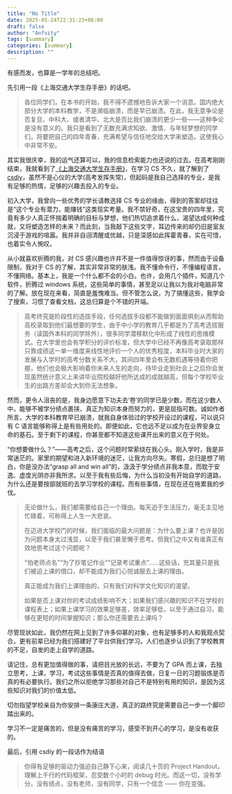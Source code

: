 ```yaml
---
title: "No Title"
date: 2025-05-24T22:31:23+08:00
draft: false
author: "Anfsity"
tags: [summary]
categories: [summary]
description: ""
---
```

有感而发，也算是一学年的总结吧。

先引用一段《上海交通大学生存手册》的话吧。

 > 各位同学们，在本书的开始，我不得不遗憾地告诉大家一个消息。国内绝大部分大学的本科教学，不是濒临崩溃，而是早已崩溃。在此，我无意争论是否复旦、中科大、或者清华、北大是否比我们崩溃的更少一些——这种争论是没有意义的。我只是看到了无数充满求知欲、激情、与年轻梦想的同学们，将要把自己的四年青春，充满希望与信任地交给大学来塑造。这使我心中非常不安。

其实我很庆幸，我的运气还算可以，我的信息检索能力也还说的过去。在高考刚刚结束，我就看到了[《上海交通大学生存手册》](https://survivesjtu.gitbook.io/survivesjtumanual)，在学习 CS 不久，就了解到了 [csdiy](https://csdiy.wiki/)，虽然不是心仪的大学(高考发挥失常)，但起码是我自己选择的专业，是我有足够的热情，足够的兴趣去投入的专业。

初入大学，我曾向一些优秀的学长请教选择 CS 专业的缘由，得到的答案却往往是“这个专业有潜力，能赚钱”这类现实考量。我不禁好奇，在这宝贵的四年里，究竟有多少人真正怀揣着明确的目标与梦想，他们热切追求着什么，渴望达成何种成就，又将塑造怎样的未来？而此刻，当我敲下这些文字，耳边传来的却仍旧是室友沉浸于游戏的喧嚣。我并非自诩清醒或优越，只是深感如此挥霍青春，实在可惜，也着实令人惋叹。

从小就喜欢折腾的我，对 CS 感兴趣也许并不是一件值得惊讶的事，然而由于设备限制，我对于 CS 的了解，其实非常非常的肤浅。我不懂命令行，不懂编程语言，不懂网络。基本上，我是一个什么都不会的小白。也许，会用几个插件，知道几个软件，折腾过 windows 系统，这些简单的事情，甚至足以让我以为我对电脑非常的了解。放在现在来看，简直是羞愧难当。但不管怎么说，为了搞懂这些，我学会了搜索，习惯了查看文档，这总归算是个不错的开端。

 > 高考终究是阶段性的选拔手段，任何选拔手段都不能做到面面俱到从而帮助高校录取到他们最想要的学生，由于中小学的教育几乎都是为了高考选拔服务（读国外本科的同学除外），很多同学潜移默化中形成了线性的思维模式。在大学里也会有学积分的评价标准，但大学中已经不再像高考录取那样只靠成绩这一单一维度来线性地评价一个人的优秀程度，本科毕业时大家的发展与入学时的高考分数关系不大，其间四年里会有无数机遇等待着你把握，他们也会极大影响着你未来人生的走向，待毕业走到社会上之后你会发现虽然统计意义上来讲毕业院校越好他所达成的成就越高，但每个学校毕业生的出路方差却会大到你无法想象。

然而，更令人沮丧的是，我身边愿意下功夫去‘卷’的同学已是少数，而在这少数人中，能够不被学分绩点裹挟、真正为知识本身而努力的，更是屈指可数。诚如作者所言，大学的本科教育早已崩溃，就我自身体验过的学校开设过的课程，可以说只有 C 语言能够称得上是有些用处的。即便如此，它也远不足以成为在业界安身立命的基石。至于剩下的课程，你甚至都不知道这些课开出来的意义在于何处。

“你想要做什么？”——高考之后，这个问题时常萦绕在我心头。刚入学时，我是非常迷茫的。家里的期望和进入新环境的迷茫，让我方向尽失。寒假，总归是想了明白，你是没办法“grasp all and win all”的，汲汲于学分绩点非我本意，而耽于安逸、虚度光阴亦非我所求。以至于我有些后悔，为什么当初没有开始自学的道路，为什么还是要按部就班的去学习学校的课程。而有些事情，在现在还在拖累我的步伐。

 > 无论做什么，我们都需要给自己一个理由。每天迫于生活压力，毫无主见地忙碌着，可称得上人生一大悲哀。
> 
 > 在迈进大学校门的时候，我们面临的最大问题是：为什么要上课？也许是因为问题本身太过浅显，以至于我们甚至懒于思考。但我们之中又有谁真正有效地思考过这个问题呢？
>  
> “怕老师点名”“为了抄笔记作业”“记录考试重点”……这些话，充其量只是我们被迫上课的借口，却不能成为我们心悦诚服去上课的理由。
 >
> 真正能成为我们上课理由的，只有我们对科学文化知识的渴望。
 >
> 如果是否上课对你的考试成绩影响不大；如果我们感兴趣的知识不在学校的课程表上；如果上课学习的效果足够差，效率足够低，以至于通过自习，能够在更短的时间掌握知识；那么你还需要去上课吗？

尽管现状如此，我仍然在网上见到了许多仰慕的对象，也有足够多的人和我观点契合，更有前辈已经为我们搭建好了平台供我们学习。人们也逐步认识到了学校教育的不足，自发的走上自学的道路。

请记住，总有更加值得做的事，请把目光放的长远，不要为了 GPA 而上课，去独立思考，上课，学习，考试这些事情是否真的值得去做，日复一日的习题锻炼是否真的有必要执行。我们之所以拒绝学习那些对自己不是特别有用的知识，是因为这些知识对我们的价值太低。

切勿指望学校亲自为你安排一条康庄大道，真正的路终究是需要自己一步一个脚印踏出来的。

学习不一定是痛苦的，但是没有痛苦的学习，感受不到开心的学习，是没有收获的。

最后，引用 csdiy 的一段话作为结语

 > 你得有足够的驱动力强迫自己静下心来，阅读几十页的 Project Handout，理解上千行的代码框架，忍受数个小时的 debug 时光。而这一切，没有学分，没有绩点，没有老师，没有同学，只有一个信念 —— 你在变强。

